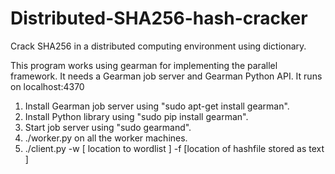 # Distributed-SHA256-hash-cracker
Crack SHA256 in a distributed computing environment using dictionary.

This program works using gearman for implementing the parallel framework. It needs a Gearman job server and Gearman Python API. It runs on localhost:4370

1) Install Gearman job server using "sudo apt-get install gearman".
2) Install Python library using "sudo pip install gearman".
3) Start job server using "sudo gearmand".
4) ./worker.py on all the worker machines.
5) ./client.py -w [ location to wordlist ] -f [location of hashfile stored as text ]
